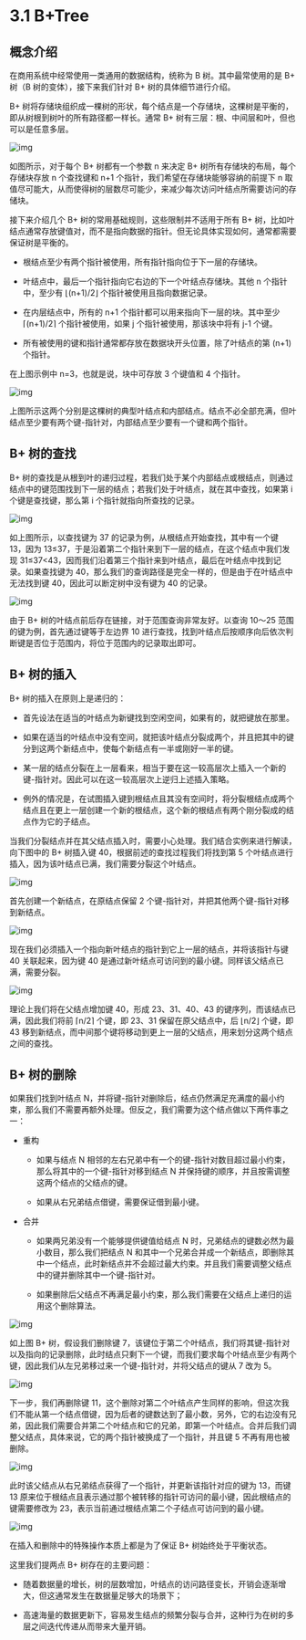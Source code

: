 # 3.1 B+Tree

## 概念介绍

在商用系统中经常使用一类通用的数据结构，统称为 B 树。其中最常使用的是 B+ 树（B 树的变体），接下来我们针对 B+ 树的具体细节进行介绍。

B+ 树将存储块组织成一棵树的形状，每个结点是一个存储块，这棵树是平衡的，即从树根到树叶的所有路径都一样长。通常 B+ 树有三层：根、中间层和叶，但也可以是任意多层。

![img](https://obbusiness-private.oss-cn-shanghai.aliyuncs.com/doc/img/kernel-quickstart/V1.0.0/zh-CN/3.index-structure/2.b%2Btree-introduction-01.png)

如图所示，对于每个 B+ 树都有一个参数 n 来决定 B+ 树所有存储块的布局，每个存储块存放 n 个查找键和 n+1 个指针，我们希望在存储块能够容纳的前提下 n 取值尽可能大，从而使得树的层数尽可能少，来减少每次访问叶结点所需要访问的存储块。

接下来介绍几个 B+ 树的常用基础规则，这些限制并不适用于所有 B+ 树，比如叶结点通常存放键值对，而不是指向数据的指针。但无论具体实现如何，通常都需要保证树是平衡的。

- 根结点至少有两个指针被使用，所有指针指向位于下一层的存储块。
  
- 叶结点中，最后一个指针指向它右边的下一个叶结点存储块。其他 n 个指针中，至少有 ⌊(n+1)/2⌋ 个指针被使用且指向数据记录。

- 在内层结点中，所有的 n+1 个指针都可以用来指向下一层的块。其中至少 ⌈(n+1)/2⌉ 个指针被使用，如果 j 个指针被使用，那该块中将有 j-1 个键。

- 所有被使用的键和指针通常都存放在数据块开头位置，除了叶结点的第 (n+1) 个指针。

在上图示例中 n=3，也就是说，块中可存放 3 个键值和 4 个指针。

![img](https://obbusiness-private.oss-cn-shanghai.aliyuncs.com/doc/img/kernel-quickstart/V1.0.0/zh-CN/3.index-structure/2.b%2Btree-introduction-02.png)

上图所示这两个分别是这棵树的典型叶结点和内部结点。结点不必全部充满，但叶结点至少要有两个键-指针对，内部结点至少要有一个键和两个指针。

## B+ 树的查找

B+ 树的查找是从根到叶的递归过程，若我们处于某个内部结点或根结点，则通过结点中的键范围找到下一层的结点；若我们处于叶结点，就在其中查找，如果第 i 个键是查找键，那么第 i 个指针就指向所查找的记录。

![img](https://obbusiness-private.oss-cn-shanghai.aliyuncs.com/doc/img/kernel-quickstart/V1.0.0/zh-CN/3.index-structure/2.b%2Btree-introduction-03.png)

如上图所示，以查找键为 37 的记录为例，从根结点开始查找，其中有一个键 13，因为 13≤37，于是沿着第二个指针来到下一层的结点，在这个结点中我们发现 31≤37<43，因而我们沿着第三个指针来到叶结点，最后在叶结点中找到记录。如果查找键为 40，那么我们的查询路径是完全一样的，但是由于在叶结点中无法找到键 40，因此可以断定树中没有键为 40 的记录。

![img](https://obbusiness-private.oss-cn-shanghai.aliyuncs.com/doc/img/kernel-quickstart/V1.0.0/zh-CN/3.index-structure/2.b%2Btree-introduction-04.png)

由于 B+ 树的叶结点前后存在链接，对于范围查询非常友好。以查询 10～25 范围的键为例，首先通过键等于左边界 10 进行查找，找到叶结点后按顺序向后依次判断键是否位于范围内，将位于范围内的记录取出即可。

## B+ 树的插入

B+ 树的插入在原则上是递归的：

- 首先设法在适当的叶结点为新键找到空闲空间，如果有的，就把键放在那里。

- 如果在适当的叶结点中没有空间，就把该叶结点分裂成两个，并且把其中的键分到这两个新结点中，使每个新结点有一半或刚好一半的键。

- 某一层的结点分裂在上一层看来，相当于要在这一较高层次上插入一个新的键-指针对。因此可以在这一较高层次上逆归上述插入策略。

- 例外的情况是，在试图插入键到根结点且其没有空间时，将分裂根结点成两个结点且在更上一层创建一个新的根结点，这个新的根结点有两个刚分裂成的结点作为它的子结点。

当我们分裂结点并在其父结点插入时，需要小心处理。我们结合实例来进行解读，向下图中的 B+ 树插入键 40，根据前述的查找过程我们将找到第 5 个叶结点进行插入，因为该叶结点已满，我们需要分裂这个叶结点。

![img](https://obbusiness-private.oss-cn-shanghai.aliyuncs.com/doc/img/kernel-quickstart/V1.0.0/zh-CN/3.index-structure/2.b%2Btree-introduction-05.png)

首先创建一个新结点，在原结点保留 2 个键-指针对，并把其他两个键-指针对移到新结点。

![img](https://obbusiness-private.oss-cn-shanghai.aliyuncs.com/doc/img/kernel-quickstart/V1.0.0/zh-CN/3.index-structure/2.b%2Btree-introduction-06.png)

现在我们必须插入一个指向新叶结点的指针到它上一层的结点，并将该指针与键 40 关联起来，因为键 40 是通过新叶结点可访问到的最小键。同样该父结点已满，需要分裂。

![img](https://obbusiness-private.oss-cn-shanghai.aliyuncs.com/doc/img/kernel-quickstart/V1.0.0/zh-CN/3.index-structure/2.b%2Btree-introduction-07.png)

理论上我们将在父结点增加键 40，形成 23、31、40、43 的键序列，而该结点已满，因此我们将前 ⌈n/2⌉ 个键，即 23、31 保留在原父结点中，后 ⌊n/2⌋ 个键，即 43 移到新结点，而中间那个键将移动到更上一层的父结点，用来划分这两个结点之间的查找。

## B+ 树的删除

如果我们找到叶结点 N，并将键-指针对删除后，结点仍然满足充满度的最小约束，那么我们不需要再额外处理。但反之，我们需要为这个结点做以下两件事之一：

- 重构
  
  - 如果与结点 N 相邻的左右兄弟中有一个的键-指针对数目超过最小约束，那么将其中的一个键-指针对移到结点 N 并保持键的顺序，并且按需调整这两个结点的父结点的键。
  
  - 如果从右兄弟结点借键，需要保证借到最小键。
  
- 合并

  - 如果两兄弟没有一个能够提供键值给结点 N 时，兄弟结点的键数必然为最小数目，那么我们把结点 N 和其中一个兄弟合并成一个新结点，即删除其中一个结点，此时新结点并不会超过最大约束。并且我们需要调整父结点中的键并删除其中一个键-指针对。

  - 如果删除后父结点不再满足最小约束，那么我们需要在父结点上递归的运用这个删除算法。

![img](https://obbusiness-private.oss-cn-shanghai.aliyuncs.com/doc/img/kernel-quickstart/V1.0.0/zh-CN/3.index-structure/2.b%2Btree-introduction-08.png)

如上图 B+ 树，假设我们删除键 7，该键位于第二个叶结点，我们将其键-指针对以及指向的记录删除，此时结点只剩下一个键，而我们要求每个叶结点至少有两个键，因此我们从左兄弟移过来一个键-指针对，并将父结点的键从 7 改为 5。

![img](https://obbusiness-private.oss-cn-shanghai.aliyuncs.com/doc/img/kernel-quickstart/V1.0.0/zh-CN/3.index-structure/2.b%2Btree-introduction-09.png)

下一步，我们再删除键 11，这个删除对第二个叶结点产生同样的影响，但这次我们不能从第一个结点借键，因为后者的键数达到了最小数，另外，它的右边没有兄弟，因此我们需要合并第二个叶结点和它的兄弟，即第一个叶结点。合并后我们调整父结点，具体来说，它的两个指针被换成了一个指针，并且键 5 不再有用也被删除。

![img](https://obbusiness-private.oss-cn-shanghai.aliyuncs.com/doc/img/kernel-quickstart/V1.0.0/zh-CN/3.index-structure/2.b%2Btree-introduction-10.png)

此时该父结点从右兄弟结点获得了一个指针，并更新该指针对应的键为 13，而键 13 原来位于根结点且表示通过那个被转移的指针可访问的最小键，因此根结点的键需要修改为 23，表示当前通过根结点第二个子结点可访问到的最小键。

![img](https://obbusiness-private.oss-cn-shanghai.aliyuncs.com/doc/img/kernel-quickstart/V1.0.0/zh-CN/3.index-structure/2.b%2Btree-introduction-11.png)

在插入和删除中的特殊操作本质上都是为了保证 B+ 树始终处于平衡状态。

这里我们提两点 B+ 树存在的主要问题：

- 随着数据量的增长，树的层数增加，叶结点的访问路径变长，开销会逐渐增大，但这通常发生在数据量足够大的场景下；

- 高速海量的数据更新下，容易发生结点的频繁分裂与合并，这种行为在树的多层之间迭代传递从而带来大量开销。
